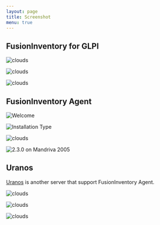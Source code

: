 ```yaml
---
layout: page
title: Screenshot
menu: true
---
```


## FusionInventory for GLPI

![](308.png "clouds")
   
![](309.png "clouds")
   
![](299.png "clouds")
   

## FusionInventory Agent

![](/documentation/documentation/agent/installation/windows/windows-installer-2.3.x-screen-002-welcome.png "Welcome")
   
![](/documentation/documentation/agent/installation/windows/windows-installer-2.3.x-screen-004-installation-type.png "Installation Type")
   
![](agent-300x230.png "clouds")
   
![](2.3.0_on_mandriva_2005.png "2.3.0 on Mandriva 2005")
   

## Uranos

[Uranos](http://uranos.sourceforge.net/www/index.php?loadsub=quwiki&func=wiki&type=index) is another
server that support FusionInventory Agent.

![](fusioninventory-storages.png "clouds")
   
![](fusioninventory-detail-300x146.png "clouds")
   
![](fusioninventory-hardware-300x146.png "clouds")


